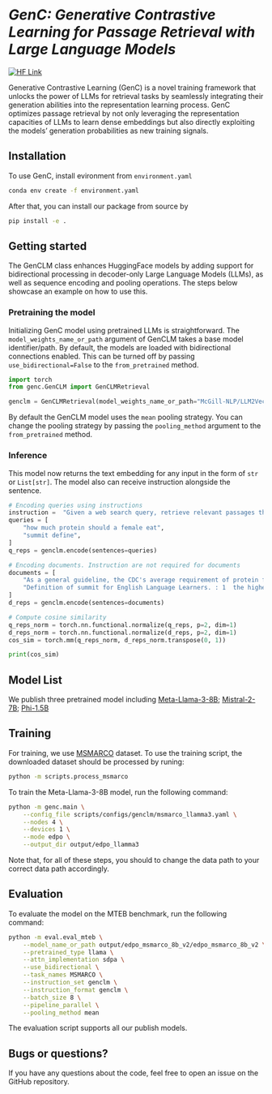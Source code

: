 # *GenC: Generative Contrastive Learning for Passage Retrieval with Large Language Models*

[![HF Link](https://img.shields.io/badge/HF%20Models-GenC-FFD21E.svg)](https://huggingface.co/Hieuman/GenC-LlaMa)

Generative Contrastive Learning (GenC) is a novel training framework that unlocks the power of LLMs for retrieval tasks by seamlessly integrating their generation abilities into the representation learning process. GenC optimizes passage retrieval by not only leveraging the representation capacities of LLMs to learn dense embeddings but also directly exploiting the models’ generation probabilities as new training signals.

## Installation
To use GenC, install evironment from ```environment.yaml```
```bash
conda env create -f environment.yaml
```

After that, you can install our package from source by
```bash
pip install -e .
```

## Getting started
The GenCLM class enhances HuggingFace models by adding support for bidirectional processing in decoder-only Large Language Models (LLMs), as well as sequence encoding and pooling operations. The steps below showcase an example on how to use this.

### Pretraining the model
Initializing GenC model using pretrained LLMs is straightforward. The `model_weights_name_or_path` argument of GenCLM takes a base model identifier/path. By default, the models are loaded with bidirectional connections enabled. This can be turned off by passing `use_bidirectional=False` to the `from_pretrained` method.

```python
import torch
from genc.GenCLM import GenCLMRetrieval

genclm = GenCLMRetrieval(model_weights_name_or_path="McGill-NLP/LLM2Vec-Meta-Llama-3-8B-Instruct-mntp",)
```
By default the GenCLM model uses the `mean` pooling strategy. You can change the pooling strategy by passing the `pooling_method` argument to the `from_pretrained` method.

### Inference
This model now returns the text embedding for any input in the form of `str` or `List[str]`. The model also can receive instruction alongside the sentence.

```python
# Encoding queries using instructions
instruction =  "Given a web search query, retrieve relevant passages that answer the query:"
queries = [
    "how much protein should a female eat",
    "summit define",
]
q_reps = genclm.encode(sentences=queries)

# Encoding documents. Instruction are not required for documents
documents = [
    "As a general guideline, the CDC's average requirement of protein for women ages 19 to 70 is 46 grams per day. But, as you can see from this chart, you'll need to increase that if you're expecting or training for a marathon. Check out the chart below to see how much protein you should be eating each day.",
    "Definition of summit for English Language Learners. : 1  the highest point of a mountain : the top of a mountain. : 2  the highest level. : 3  a meeting or series of meetings between the leaders of two or more governments.",
]
d_reps = genclm.encode(sentences=documents)

# Compute cosine similarity
q_reps_norm = torch.nn.functional.normalize(q_reps, p=2, dim=1)
d_reps_norm = torch.nn.functional.normalize(d_reps, p=2, dim=1)
cos_sim = torch.mm(q_reps_norm, d_reps_norm.transpose(0, 1))

print(cos_sim)
```

## Model List

We publish three pretrained model including [Meta-Llama-3-8B](https://huggingface.co/Hieuman/GenC-LlaMa); [Mistral-2-7B](https://huggingface.co/Hieuman/GenC-Mistral); [Phi-1.5B](https://huggingface.co/Hieuman/GenC-Phi1.5)


## Training 
For training, we use [MSMARCO](https://huggingface.co/datasets/BeIR/msmarco) dataset. To use the training script, the downloaded dataset should be processed by runing:
```bash
python -m scripts.process_msmarco
```

To train the Meta-Llama-3-8B model, run the following command:

```bash
python -m genc.main \
    --config_file scripts/configs/genclm/msmarco_llamma3.yaml \
    --nodes 4 \
    --devices 1 \
    --mode edpo \
    --output_dir output/edpo_llamma3
```

Note that, for all of these steps, you should to change the data path to your correct data path accordingly.


## Evaluation 
To evaluate the model on the MTEB benchmark, run the following command:
```bash
python -m eval.eval_mteb \
    --model_name_or_path output/edpo_msmarco_8b_v2/edpo_msmarco_8b_v2 \
    --pretrained_type llama \
    --attn_implementation sdpa \
    --use_bidirectional \
    --task_names MSMARCO \
    --instruction_set genclm \
    --instruction_format genclm \
    --batch_size 8 \
    --pipeline_parallel \
    --pooling_method mean 
```

The evaluation script supports all our publish models.

## Bugs or questions?
If you have any questions about the code, feel free to open an issue on the GitHub repository.

